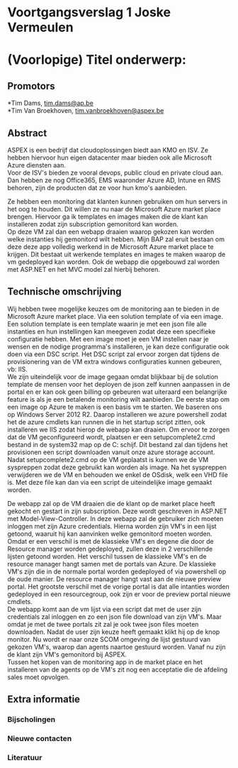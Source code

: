 # Voortgangsverslag 1 **Joske Vermeulen**
# (Voorlopige) Titel onderwerp:
## Promotors  
*Tim Dams, tim.dams@ap.be  
*Tim Van Broekhoven, tim.vanbroekhoven@aspex.be
<!--Zet hier alle namen+email van je verschillende promotors (stagebegeleider, stagementor). Zeker in vet zetten indien er veranderingen hebben plaatsgevonden-->
## Abstract
<!--Het abstract is een samenvatting van je totale bachelorproef, inclusief reeds gekende resultaten-->


ASPEX is een bedrijf dat cloudoplossingen biedt aan KMO en ISV. Ze hebben hiervoor hun eigen datacenter maar bieden ook alle Microsoft Azure diensten aan.  
Voor de ISV's bieden ze vooral devops, public cloud en private cloud aan. Dan hebben ze nog Office365, EMS waaronder Azure AD, Intune en RMS behoren, zijn de producten dat ze voor hun kmo's aanbieden.

Ze hebben een monitoring dat klanten kunnen gebruiken om hun servers in het oog te houden. Dit willen ze nu naar de Microsoft Azure market place brengen. Hiervoor ga ik templates en images maken die de klant kan installeren zodat zijn subscription gemonitord kan worden.  
Op deze VM zal dan een webapp draaien waarop gekozen kan worden welke instanties hij gemonitord wilt hebben. Mijn BAP zal eruit bestaan om deze deze app volledig werkend in de Microsoft Azure market place te krijgen. Dit bestaat uit werkende templates en images te maken waarop de vm gedeployed kan worden. Ook de webapp die opgebouwd zal worden met ASP.NET en het MVC model zal hierbij behoren.

## Technische omschrijving
<!--Technische omschrijving van de evolutie van het project tijdens de betrokken periode, met aanduiding van de reeds bekomen resultaten en een planning voor de verdere uitwerking, welke problemen zijn ondervonden en hun oplossingen:-->
<!--Minimum 3000 woorden-->


Wij hebben twee mogelijke keuzes om de monitoring aan te bieden in de Microsoft Azure market place. Via een solution template of via een image. Een solution template is een template waarin je met een json file alle instanties en hun instellingen kan meegeven zodat deze een specifieke configuratie hebben. Met een image moet je een VM instellen naar je wensen en de nodige programma's installeren, je kan deze configuratie ook doen via een DSC script. Het DSC script zal ervoor zorgen dat tijdens de provisionering van de VM extra windows configuraties kunnen gebeuren, vb: IIS.  
We zijn uiteindelijk voor de image gegaan omdat blijkbaar bij de solution template de mensen voor het deployen de json zelf kunnen aanpassen in de portal en er kan ook geen billing op gebeuren wat uiteraard een belangrijke feature is als je een betalende monitoring wilt aanbieden.
De eerste stap om een image op Azure te maken is een basis vm te starten. We baseren ons op Windows Server 2012 R2. Daarop installeren we azure powershell zodat het de azure cmdlets kan runnen die in het startup script zitten, ook installeren we IIS zodat hierop de webapp kan draaien. Om ervoor te zorgen dat de VM geconfigureerd wordt, plaatsen er een setupcomplete2.cmd bestand in de system32 map op de C: schijf. 
Dit bestand zal dan tijdens het provisionen een script downloaden vanuit onze azure storage account. Nadat setupcomplete2.cmd op de VM geplaatst is kunnen we de VM syspreppen zodat deze gebruikt kan worden als image. Na het syspreppen verwijderen we de VM en behouden we enkel de OSdisk, welk een VHD file is. Met deze file kan dan via een script de uiteindelijke image gemaakt worden.   

De webapp zal op de VM draaien die de klant op de market place heeft gekocht en gestart in zijn subscription. Deze wordt geschreven in ASP.NET met Model-View-Controller. In deze webapp zal de gebruiker zich moeten inloggen met zijn Azure credentials. Hierna worden zijn VM's in een lijst getoond, waaruit hij kan aanvinken welke gemonitord moeten worden. Omdat er een verschil is met de klassieke VM's en degene die door de Resource manager worden gedeployed, zullen deze in 2 verschillende lijsten getoond worden. Het verschil tussen de klassieke VM's en de resource manager hangt samen met de portals van Azure. De klassieke VM's zijn die in de normale portal worden gedeployed of via powershell op de oude manier. De resource manager hangt vast aan de nieuwe preview portal. Het grootste verschil met de vorige portal is dat alle intanties worden gedeployed in een resourcegroup, ook zijn er voor de preview portal nieuwe cmdlets.  
De webapp komt aan de vm lijst via een script dat met de user zijn credentials zal inloggen en zo een json file download van zijn VM's. Maar omdat je met de twee portals zit zal je ook twee json files moeten downloaden. Nadat de user zijn keuze heeft gemaakt klikt hij op de knop monitor. Nu wordt er naar onze SCOM omgeving de lijst gestuurd van gekozen VM's, waarop dan agents naartoe gestuurd worden. Vanaf nu zijn de klant zijn VM's gemonitord bij ASPEX.  
Tussen het kopen van de monitoring app in de market place en het installeren van de agents op de VM's zit nog een acceptatie die de afdeling sales moet opvolgen.
## Extra informatie
### Bijscholingen
<!--Bijgewoonde seminaries, presentaties, workshops, bedrijfsbezoeken etc in deze periode (onderwerp, datum, korte samenvatting en beoordeling)-->

### Nieuwe contacten
<!--Nieuwe contacten gemaakt in deze periode (naam, voornaam, e-mail, telefoonnummer, bedrijf, functie, relevantie voor het werk)-->

### Literatuur
<!--Nieuwe contacten gemaakt in deze periode (naam, voornaam, e-mail, telefoonnummer, bedrijf, functie, relevantie voor het onderzoek)-->
